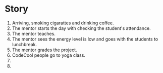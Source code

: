 # Story

1. Arriving, smoking cigarattes and drinking coffee.
2. The mentor starts the day with checking the student's attendance.
3. The mentor teaches.
4. The mentor sees the energy level is low and goes with the students to lunchbreak.
5. The mentor grades the project.
6. CodeCool people go to yoga class. 
7. 
8. 

